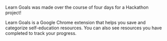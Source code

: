Learn Goals was made over the course of four days for a Hackathon project!

Learn Goals is a Google Chrome extension that helps you save and categorize self-education resources. 
You can also see resources you have completed to track your progress.
